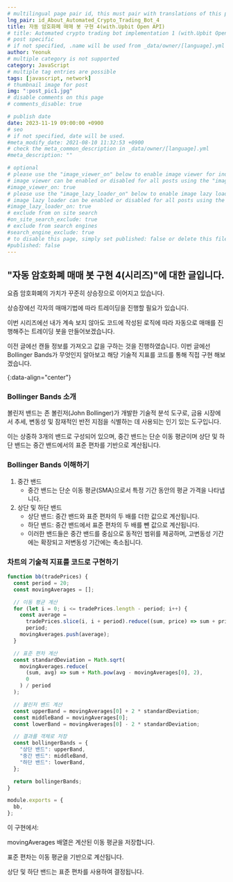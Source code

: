 ```yaml
---
# multilingual page pair id, this must pair with translations of this page. (This name must be unique)
lng_pair: id_About_Automated_Crypto_Trading_Bot_4
title: 자동 암호화폐 매매 봇 구현 4(with.Upbit Open API)
# title: Automated crypto trading bot implementation 1 (with.Upbit Open API)
# post specific
# if not specified, .name will be used from _data/owner/[language].yml
author: Yeonuk
# multiple category is not supported
category: JavaScript
# multiple tag entries are possible
tags: [javascript, network]
# thumbnail image for post
img: ":post_pic1.jpg"
# disable comments on this page
# comments_disable: true

# publish date
date: 2023-11-19 09:00:00 +0900
# seo
# if not specified, date will be used.
#meta_modify_date: 2021-08-10 11:32:53 +0900
# check the meta_common_description in _data/owner/[language].yml
#meta_description: ""

# optional
# please use the "image_viewer_on" below to enable image viewer for individual pages or posts (_posts/ or [language]/_posts folders).
# image viewer can be enabled or disabled for all posts using the "image_viewer_posts: true" setting in _data/conf/main.yml.
#image_viewer_on: true
# please use the "image_lazy_loader_on" below to enable image lazy loader for individual pages or posts (_posts/ or [language]/_posts folders).
# image lazy loader can be enabled or disabled for all posts using the "image_lazy_loader_posts: true" setting in _data/conf/main.yml.
#image_lazy_loader_on: true
# exclude from on site search
#on_site_search_exclude: true
# exclude from search engines
#search_engine_exclude: true
# to disable this page, simply set published: false or delete this file
#published: false
---
```


<!-- outline-start -->

## "자동 암호화폐 매매 봇 구현 4(시리즈)"에 대한 글입니다.

요즘 암호화폐의 가치가 꾸준히 상승장으로 이어지고 있습니다.

상승장에선 각자의 매매기법에 따라 트레이딩을 진행할 필요가 있습니다.

이번 시리즈에선 내가 계속 보지 않아도 코드에 작성된 로직에 따라 자동으로 매매를 진행해주는 트레이딩 봇을 만들어보겠습니다.

이전 글에선 캔들 정보를 가져오고 값을 구하는 것을 진행하였습니다. 이번 글에선 Bollinger Bands가 무엇인지 알아보고 해당 기술적 지표를 코드를 통해 직접 구현 해보겠습니다.

{:data-align="center"}

<!-- outline-end -->

### Bollinger Bands 소개

볼린저 밴드는 존 볼린저(John Bollinger)가 개발한 기술적 분석 도구로, 금융 시장에서 추세, 변동성 및 잠재적인 반전 지점을 식별하는 데 사용되는 인기 있는 도구입니다.

이는 상중하 3개의 밴드로 구성되어 있으며, 중간 밴드는 단순 이동 평균이며 상단 및 하단 밴드는 중간 밴드에서의 표준 편차를 기반으로 계산됩니다.

### Bollinger Bands 이해하기

1. 중간 밴드
   - 중간 밴드는 단순 이동 평균(SMA)으로서 특정 기간 동안의 평균 가격을 나타냅니다.
2. 상단 및 하단 밴드
   - 상단 밴드: 중간 밴드와 표준 편차의 두 배를 더한 값으로 계산됩니다.
   - 하단 밴드: 중간 밴드에서 표준 편차의 두 배를 뺀 값으로 계산됩니다.
   - 이러한 밴드들은 중간 밴드를 중심으로 동적인 범위를 제공하며, 고변동성 기간에는 확장되고 저변동성 기간에는 축소됩니다.

### 차트의 기술적 지표를 코드로 구현하기

```javascript
function bb(tradePrices) {
  const period = 20;
  const movingAverages = [];

  // 이동 평균 계산
  for (let i = 0; i <= tradePrices.length - period; i++) {
    const average =
      tradePrices.slice(i, i + period).reduce((sum, price) => sum + price, 0) /
      period;
    movingAverages.push(average);
  }

  // 표준 편차 계산
  const standardDeviation = Math.sqrt(
    movingAverages.reduce(
      (sum, avg) => sum + Math.pow(avg - movingAverages[0], 2),
      0
    ) / period
  );

  // 볼린저 밴드 계산
  const upperBand = movingAverages[0] + 2 * standardDeviation;
  const middleBand = movingAverages[0];
  const lowerBand = movingAverages[0] - 2 * standardDeviation;

  // 결과를 객체로 저장
  const bollingerBands = {
    "상단 밴드": upperBand,
    "중간 밴드": middleBand,
    "하단 밴드": lowerBand,
  };

  return bollingerBands;
}

module.exports = {
  bb,
};
```

이 구현에서:

movingAverages 배열은 계산된 이동 평균을 저장합니다.

표준 편차는 이동 평균을 기반으로 계산됩니다.

상단 및 하단 밴드는 표준 편차를 사용하여 결정됩니다.
